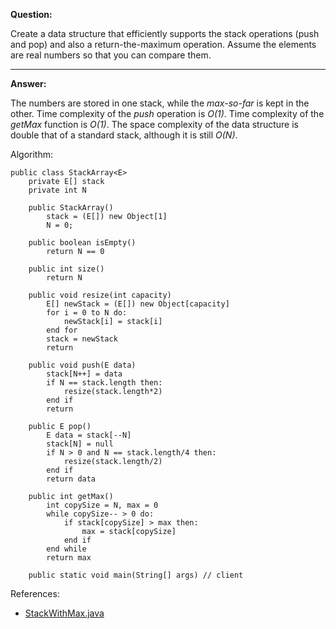 **Question:**

Create a data structure that efficiently supports the stack operations (push and pop) and also a return-the-maximum operation. Assume the elements are real numbers so that you can compare them.

---

**Answer:**

The numbers are stored in one stack, while the _max-so-far_ is kept in the other. Time complexity of the _push_ operation is _O(1)_. Time complexity of the _getMax_ function is _O(1)_. The space complexity of the data structure is double that of a standard stack, although it is still _O(N)_.

Algorithm:

    public class StackArray<E> 
        private E[] stack
        private int N

        public StackArray() 
            stack = (E[]) new Object[1]
            N = 0;

        public boolean isEmpty() 
            return N == 0

        public int size() 
            return N

        public void resize(int capacity) 
            E[] newStack = (E[]) new Object[capacity]
            for i = 0 to N do:
                newStack[i] = stack[i]
            end for
            stack = newStack
            return

        public void push(E data) 
            stack[N++] = data
            if N == stack.length then:
                resize(stack.length*2)
            end if
            return

        public E pop() 
            E data = stack[--N]
            stack[N] = null
            if N > 0 and N == stack.length/4 then:
                resize(stack.length/2)
            end if
            return data

        public int getMax() 
            int copySize = N, max = 0
            while copySize-- > 0 do:
                if stack[copySize] > max then:
                    max = stack[copySize]
                end if
            end while
            return max

        public static void main(String[] args) // client
        
References:

+ [StackWithMax.java](https://github.com/10adnan75/DSA/blob/main/Algorithms/Stacks/StackWithMax.java)

